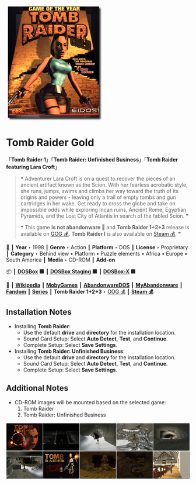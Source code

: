 ![](Thumbnail.png "application-thumbnail")

# Tomb Raider Gold

「**Tomb Raider 1**」「**Tomb Raider: Unfinished Business**」「**Tomb Raider featuring Lara Croft**」

> ❝ Adventurer Lara Croft is on a quest to recover the pieces of an ancient artifact known as the Scion. With her fearless acrobatic style, she runs, jumps, swims and climbs her way toward the truth of its origins and powers - leaving only a trail of empty tombs and gun cartridges in her wake. Get ready to cross the globe and take on impossible odds while exploring Incan ruins, Ancient Rome, Egyptian Pyramids, and the Lost City of Atlantis in search of the fabled Scion. ❞
>
> ❝ This game **is not abandonware 🚫** and **Tomb Raider 1+2+3** release is available on [GOG 💰](https://www.gog.com/en/game/tomb_raider_123). **Tomb Raider I** is also available on [Steam 💰](https://store.steampowered.com/app/224960/Tomb_Raider_I/). ❞
>

📌 ┃ **Year** ‣ 1998 ┃ **Genre** ‣ Action ┃ **Platform** ‣ DOS ┃ **License** ‣ Proprietary ┃ **Category** ‣ Behind view • Platform • Puzzle elements • Africa • Europe • South America ┃ **Media** ‣ CD-ROM ┃ **Add-on** 

📦 ┃ **[DOSBox](https://www.dosbox.com/) 🟩** ┃ **[DOSBox Staging](https://dosbox-staging.github.io/) 🟩** ┃ **[DOSBox-X](https://dosbox-x.com/) 🟩** 

📎 ┃ **[Wikipedia](https://en.wikipedia.org/wiki/Tomb_Raider_(1996_video_game))** ┃ **[MobyGames](https://www.mobygames.com/game/1601/tomb-raider-gold/)** ┃ **[AbandonwareDOS](https://www.abandonwaredos.com/abandonware-game.php?abandonware=Tomb+Raider&gid=1523)** ┃ **[MyAbandonware](https://www.myabandonware.com/game/tomb-raider-d7x)** ┃ **[Fandom](https://tombraider.fandom.com/wiki/Tomb_Raider_(1996_Game))** ┃ **[Series](https://en.wikipedia.org/wiki/Tomb_Raider)** ┃ **Tomb Raider 1+2+3** ‣ [GOG 💰](https://www.gog.com/en/game/tomb_raider_123) ┃ **[Steam 💰](https://store.steampowered.com/app/224960/Tomb_Raider_I/)** 

## Installation Notes
- Installing **Tomb Raider**:
  - Use the default **drive** and **directory** for the installation location.
  - Sound Card Setup: Select **Auto Detect**, **Test**, and **Continue**.
  - Complete Setup: Select **Save Settings**.
- Installing **Tomb Raider: Unfinished Business**:
  - Use the default **drive** and **directory** for the installation location.
  - Sound Card Setup: Select **Auto Detect**, **Test**, and **Continue**.
  - Complete Setup: Select **Save Settings**.

## Additional Notes
- CD-ROM images will be mounted based on the selected game:
  1. Tomb Raider
  2. Tomb Raider: Unfinished Business

![](Montage.png "Tomb Raider Gold")

